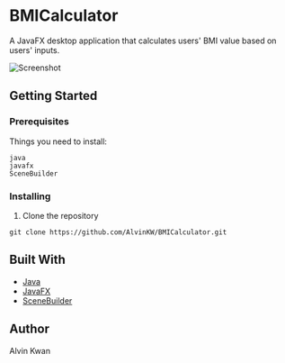 # BMICalculator
A JavaFX desktop application that calculates users' BMI value based on users' inputs. 

![Screenshot](https://github.com/alvinkw/BMICalculator/blob/master/screenshot.png)

## Getting Started

### Prerequisites

Things you need to install:

```
java
javafx
SceneBuilder
```

### Installing


1. Clone the repository
```
git clone https://github.com/AlvinKW/BMICalculator.git
```

## Built With

* [Java](https://www.java.com/en/)
* [JavaFX](https://openjfx.io/)
* [SceneBuilder](https://gluonhq.com/products/scene-builder/)


## Author

Alvin Kwan
